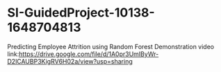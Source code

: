 # SI-GuidedProject-10138-1648704813
Predicting Employee Attrition using Random Forest
Demonstration video link:https://drive.google.com/file/d/1A0pr3UmIByWr-D2lCAUBP3KigRV6H02a/view?usp=sharing
